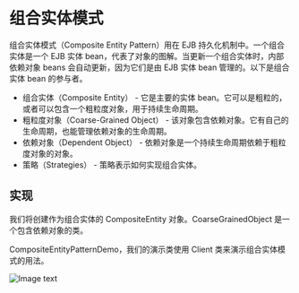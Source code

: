 # 组合实体模式
组合实体模式（Composite Entity Pattern）用在 EJB 持久化机制中。一个组合实体是一个 EJB 实体 bean，代表了对象的图解。当更新一个组合实体时，内部依赖对象 beans 会自动更新，因为它们是由 EJB 实体 bean 管理的。以下是组合实体 bean 的参与者。

- 组合实体（Composite Entity） - 它是主要的实体 bean。它可以是粗粒的，或者可以包含一个粗粒度对象，用于持续生命周期。
- 粗粒度对象（Coarse-Grained Object） - 该对象包含依赖对象。它有自己的生命周期，也能管理依赖对象的生命周期。
- 依赖对象（Dependent Object） - 依赖对象是一个持续生命周期依赖于粗粒度对象的对象。
- 策略（Strategies） - 策略表示如何实现组合实体。

## 实现
我们将创建作为组合实体的 CompositeEntity 对象。CoarseGrainedObject 是一个包含依赖对象的类。

CompositeEntityPatternDemo，我们的演示类使用 Client 类来演示组合实体模式的用法。

![Image text](https://github.com/yuanhaoz/jian_zhi_offer/blob/branch-dp/src/chapter_dp/javaee/composite/compositeentity_pattern_uml_diagram.jpg)